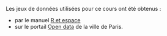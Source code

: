 Les jeux de données utilisées pour ce cours ont été obtenus : 

- par le manuel [R et espace](https://framabook.org/r-et-espace/)
- sur le portail [Open data](https://opendata.paris.fr/pages/home/) de la ville de Paris.

